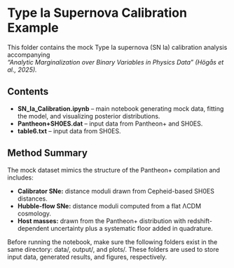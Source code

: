 # Type Ia Supernova Calibration Example

This folder contains the mock Type Ia supernova (SN Ia) calibration analysis accompanying  
*“Analytic Marginalization over Binary Variables in Physics Data” (Högås et al., 2025).*

## Contents
- **SN_Ia_Calibration.ipynb** – main notebook generating mock data, fitting the model, and visualizing posterior distributions.  
- **Pantheon+SH0ES.dat** – input data from Pantheon+ and SH0ES.  
- **table6.txt** – input data from SH0ES.

## Method Summary
The mock dataset mimics the structure of the Pantheon+ compilation and includes:
- **Calibrator SNe:** distance moduli drawn from Cepheid-based SH0ES distances.  
- **Hubble-flow SNe:** distance moduli computed from a flat ΛCDM cosmology.  
- **Host masses:** drawn from the Pantheon+ distribution with redshift-dependent uncertainty plus a systematic floor added in quadrature.

Before running the notebook, make sure the following folders exist in the same directory:
data/, output/, and plots/.
These folders are used to store input data, generated results, and figures, respectively.

